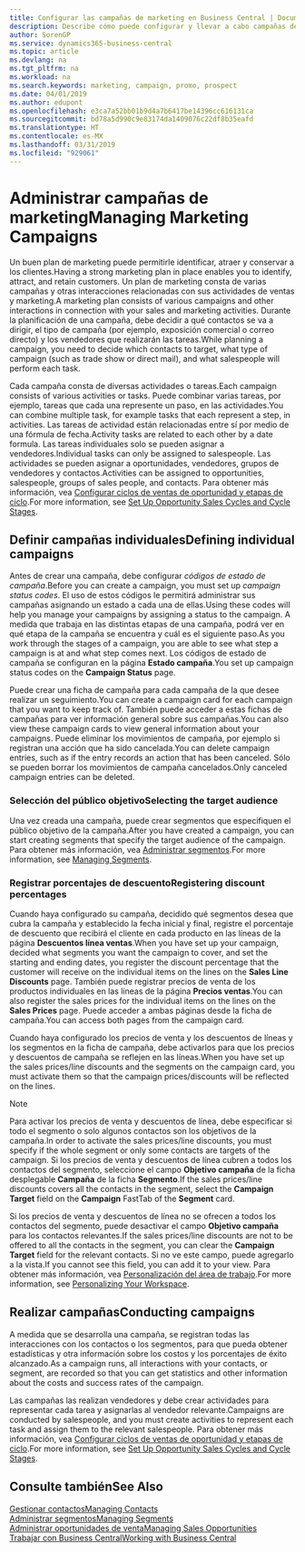 ```yaml
---
title: Configurar las campañas de marketing en Business Central | Documentos de Microsoft
description: Describe cómo puede configurar y llevar a cabo campañas de marketing en Business Central para ayudarle a identificar, atraer y conservar a los clientes.
author: SorenGP
ms.service: dynamics365-business-central
ms.topic: article
ms.devlang: na
ms.tgt_pltfrm: na
ms.workload: na
ms.search.keywords: marketing, campaign, promo, prospect
ms.date: 04/01/2019
ms.author: edupont
ms.openlocfilehash: e3ca7a52bb01b9d4a7b6417be14396cc616131ca
ms.sourcegitcommit: bd78a5d990c9e83174da1409076c22df8b35eafd
ms.translationtype: HT
ms.contentlocale: es-MX
ms.lasthandoff: 03/31/2019
ms.locfileid: "929061"
---
```

# <a name="managing-marketing-campaigns"></a><span data-ttu-id="39e8d-103">Administrar campañas de marketing</span><span class="sxs-lookup"><span data-stu-id="39e8d-103">Managing Marketing Campaigns</span></span>
<span data-ttu-id="39e8d-104">Un buen plan de marketing puede permitirle identificar, atraer y conservar a los clientes.</span><span class="sxs-lookup"><span data-stu-id="39e8d-104">Having a strong marketing plan in place enables you to identify, attract, and retain customers.</span></span> <span data-ttu-id="39e8d-105">Un plan de marketing consta de varias campañas y otras interacciones relacionadas con sus actividades de ventas y marketing.</span><span class="sxs-lookup"><span data-stu-id="39e8d-105">A marketing plan consists of various campaigns and other interactions in connection with your sales and marketing activities.</span></span> <span data-ttu-id="39e8d-106">Durante la planificación de una campaña, debe decidir a qué contactos se va a dirigir, el tipo de campaña (por ejemplo, exposición comercial o correo directo) y los vendedores que realizarán las tareas.</span><span class="sxs-lookup"><span data-stu-id="39e8d-106">While planning a campaign, you need to decide which contacts to target, what type of campaign (such as trade show or direct mail), and what salespeople will perform each task.</span></span>

<span data-ttu-id="39e8d-107">Cada campaña consta de diversas actividades o tareas.</span><span class="sxs-lookup"><span data-stu-id="39e8d-107">Each campaign consists of various activities or tasks.</span></span> <span data-ttu-id="39e8d-108">Puede combinar varias tareas, por ejemplo, tareas que cada una represente un paso, en las actividades.</span><span class="sxs-lookup"><span data-stu-id="39e8d-108">You can combine multiple task, for example tasks that each represent a step, in activities.</span></span> <span data-ttu-id="39e8d-109">Las tareas de actividad están relacionadas entre sí por medio de una fórmula de fecha.</span><span class="sxs-lookup"><span data-stu-id="39e8d-109">Activity tasks are related to each other by a date formula.</span></span> <span data-ttu-id="39e8d-110">Las tareas individuales solo se pueden asignar a vendedores.</span><span class="sxs-lookup"><span data-stu-id="39e8d-110">Individual tasks can only be assigned to salespeople.</span></span> <span data-ttu-id="39e8d-111">Las actividades se pueden asignar a oportunidades, vendedores, grupos de vendedores y contactos.</span><span class="sxs-lookup"><span data-stu-id="39e8d-111">Activities can be assigned to opportunities, salespeople, groups of sales people, and contacts.</span></span> <span data-ttu-id="39e8d-112">Para obtener más información, vea [Configurar ciclos de ventas de oportunidad y etapas de ciclo](marketing-how-setup-opportunity-sales-cycles-stages.md).</span><span class="sxs-lookup"><span data-stu-id="39e8d-112">For more information, see [Set Up Opportunity Sales Cycles and Cycle Stages](marketing-how-setup-opportunity-sales-cycles-stages.md).</span></span>

## <a name="defining-individual-campaigns"></a><span data-ttu-id="39e8d-113">Definir campañas individuales</span><span class="sxs-lookup"><span data-stu-id="39e8d-113">Defining individual campaigns</span></span>
<span data-ttu-id="39e8d-114">Antes de crear una campaña, debe configurar *códigos de estado de campaña*.</span><span class="sxs-lookup"><span data-stu-id="39e8d-114">Before you can create a campaign, you must set up *campaign status codes*.</span></span> <span data-ttu-id="39e8d-115">El uso de estos códigos le permitirá administrar sus campañas asignando un estado a cada una de ellas.</span><span class="sxs-lookup"><span data-stu-id="39e8d-115">Using these codes will help you manage your campaigns by assigning a status to the campaign.</span></span> <span data-ttu-id="39e8d-116">A medida que trabaja en las distintas etapas de una campaña, podrá ver en qué etapa de la campaña se encuentra y cuál es el siguiente paso.</span><span class="sxs-lookup"><span data-stu-id="39e8d-116">As you work through the stages of a campaign, you are able to see what step a campaign is at and what step comes next.</span></span> <span data-ttu-id="39e8d-117">Los códigos de estado de campaña se configuran en la página **Estado campaña**.</span><span class="sxs-lookup"><span data-stu-id="39e8d-117">You set up campaign status codes on the **Campaign Status** page.</span></span>

<span data-ttu-id="39e8d-118">Puede crear una ficha de campaña para cada campaña de la que desee realizar un seguimiento.</span><span class="sxs-lookup"><span data-stu-id="39e8d-118">You can create a campaign card for each campaign that you want to keep track of.</span></span> <span data-ttu-id="39e8d-119">También puede acceder a estas fichas de campañas para ver información general sobre sus campañas.</span><span class="sxs-lookup"><span data-stu-id="39e8d-119">You can also view these campaign cards to view general information about your campaigns.</span></span>
<span data-ttu-id="39e8d-120">Puede eliminar los movimientos de campaña, por ejemplo si registran una acción que ha sido cancelada.</span><span class="sxs-lookup"><span data-stu-id="39e8d-120">You can delete campaign entries, such as if the entry records an action that has been canceled.</span></span> <span data-ttu-id="39e8d-121">Sólo se pueden borrar los movimientos de campaña cancelados.</span><span class="sxs-lookup"><span data-stu-id="39e8d-121">Only canceled campaign entries can be deleted.</span></span>

### <a name="selecting-the-target-audience"></a><span data-ttu-id="39e8d-122">Selección del público objetivo</span><span class="sxs-lookup"><span data-stu-id="39e8d-122">Selecting the target audience</span></span>
<span data-ttu-id="39e8d-123">Una vez creada una campaña, puede crear segmentos que especifiquen el público objetivo de la campaña.</span><span class="sxs-lookup"><span data-stu-id="39e8d-123">After you have created a campaign, you can start creating segments that specify the target audience of the campaign.</span></span> <span data-ttu-id="39e8d-124">Para obtener más información, vea [Administrar segmentos](marketing-segments.md).</span><span class="sxs-lookup"><span data-stu-id="39e8d-124">For more information, see [Managing Segments](marketing-segments.md).</span></span>

### <a name="registering-discount-percentages"></a><span data-ttu-id="39e8d-125">Registrar porcentajes de descuento</span><span class="sxs-lookup"><span data-stu-id="39e8d-125">Registering discount percentages</span></span>
<span data-ttu-id="39e8d-126">Cuando haya configurado su campaña, decidido qué segmentos desea que cubra la campaña y establecido la fecha inicial y final, registre el porcentaje de descuento que recibirá el cliente en cada producto en las líneas de la página **Descuentos línea ventas**.</span><span class="sxs-lookup"><span data-stu-id="39e8d-126">When you have set up your campaign, decided what segments you want the campaign to cover, and set the starting and ending dates, you register the discount percentage that the customer will receive on the individual items on the lines on the **Sales Line Discounts** page.</span></span> <span data-ttu-id="39e8d-127">También puede registrar precios de venta de los productos individuales en las líneas de la página **Precios ventas**.</span><span class="sxs-lookup"><span data-stu-id="39e8d-127">You can also register the sales prices for the individual items on the lines on the **Sales Prices** page.</span></span> <span data-ttu-id="39e8d-128">Puede acceder a ambas páginas desde la ficha de campaña.</span><span class="sxs-lookup"><span data-stu-id="39e8d-128">You can access both pages from the campaign card.</span></span>

 <span data-ttu-id="39e8d-129">Cuando haya configurado los precios de venta y los descuentos de líneas y los segmentos en la ficha de campaña, debe activarlos para que los precios y descuentos de campaña se reflejen en las líneas.</span><span class="sxs-lookup"><span data-stu-id="39e8d-129">When you have set up the sales prices/line discounts and the segments on the campaign card, you must activate them so that the campaign prices/discounts will be reflected on the lines.</span></span>

> [!NOTE]  
>   <span data-ttu-id="39e8d-130">Para activar los precios de venta y descuentos de línea, debe especificar si todo el segmento o solo algunos contactos son los objetivos de la campaña.</span><span class="sxs-lookup"><span data-stu-id="39e8d-130">In order to activate the sales prices/line discounts, you must specify if the whole segment or only some contacts are targets of the campaign.</span></span> <span data-ttu-id="39e8d-131">Si los precios de venta y descuentos de línea cubren a todos los contactos del segmento, seleccione el campo **Objetivo campaña** de la ficha desplegable **Campaña** de la ficha **Segmento**.</span><span class="sxs-lookup"><span data-stu-id="39e8d-131">If the sales prices/line discounts covers all the contacts in the segment, select the **Campaign Target** field on the **Campaign** FastTab of the **Segment** card.</span></span>

<span data-ttu-id="39e8d-132">Si los precios de venta y descuentos de línea no se ofrecen a todos los contactos del segmento, puede desactivar el campo **Objetivo campaña** para los contactos relevantes.</span><span class="sxs-lookup"><span data-stu-id="39e8d-132">If the sales prices/line discounts are not to be offered to all the contacts in the segment, you can clear the **Campaign Target** field for the relevant contacts.</span></span> <span data-ttu-id="39e8d-133">Si no ve este campo, puede agregarlo a la vista.</span><span class="sxs-lookup"><span data-stu-id="39e8d-133">If you cannot see this field, you can add it to your view.</span></span> <span data-ttu-id="39e8d-134">Para obtener más información, vea [Personalización del área de trabajo](ui-personalization-user.md).</span><span class="sxs-lookup"><span data-stu-id="39e8d-134">For more information, see [Personalizing Your Workspace](ui-personalization-user.md).</span></span>

## <a name="conducting-campaigns"></a><span data-ttu-id="39e8d-135">Realizar campañas</span><span class="sxs-lookup"><span data-stu-id="39e8d-135">Conducting campaigns</span></span>
<span data-ttu-id="39e8d-136">A medida que se desarrolla una campaña, se registran todas las interacciones con los contactos o los segmentos, para que pueda obtener estadísticas y otra información sobre los costos y los porcentajes de éxito alcanzado.</span><span class="sxs-lookup"><span data-stu-id="39e8d-136">As a campaign runs, all interactions with your contacts, or segment, are recorded so that you can get statistics and other information about the costs and success rates of the campaign.</span></span>

<span data-ttu-id="39e8d-137">Las campañas las realizan vendedores y debe crear actividades para representar cada tarea y asignarlas al vendedor relevante.</span><span class="sxs-lookup"><span data-stu-id="39e8d-137">Campaigns are conducted by salespeople, and you must create activities to represent each task and assign them to the relevant salespeople.</span></span> <span data-ttu-id="39e8d-138">Para obtener más información, vea [Configurar ciclos de ventas de oportunidad y etapas de ciclo](marketing-how-setup-opportunity-sales-cycles-stages.md).</span><span class="sxs-lookup"><span data-stu-id="39e8d-138">For more information, see [Set Up Opportunity Sales Cycles and Cycle Stages](marketing-how-setup-opportunity-sales-cycles-stages.md).</span></span>

## <a name="see-also"></a><span data-ttu-id="39e8d-139">Consulte también</span><span class="sxs-lookup"><span data-stu-id="39e8d-139">See Also</span></span>
[<span data-ttu-id="39e8d-140">Gestionar contactos</span><span class="sxs-lookup"><span data-stu-id="39e8d-140">Managing Contacts</span></span>](marketing-contacts.md)  
[<span data-ttu-id="39e8d-141">Administrar segmentos</span><span class="sxs-lookup"><span data-stu-id="39e8d-141">Managing Segments</span></span>](marketing-segments.md)  
[<span data-ttu-id="39e8d-142">Administrar oportunidades de venta</span><span class="sxs-lookup"><span data-stu-id="39e8d-142">Managing Sales Opportunities</span></span>](marketing-manage-sales-opportunities.md)  
[<span data-ttu-id="39e8d-143">Trabajar con Business Central</span><span class="sxs-lookup"><span data-stu-id="39e8d-143">Working with Business Central</span></span>](ui-work-product.md)  
